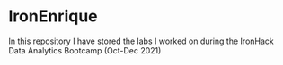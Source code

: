 # IronEnrique

In this repository I have stored the labs I worked on during the IronHack Data Analytics Bootcamp (Oct-Dec 2021)
